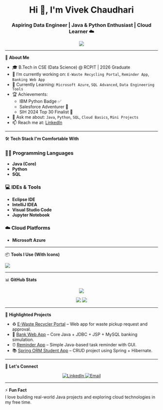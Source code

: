 <h1 align="center">Hi 👋, I'm Vivek Chaudhari</h1>
<h3 align="center">Aspiring Data Engineer | Java & Python Enthusiast | Cloud Learner ☁️</h3>

<p align="center">
  <img src="https://readme-typing-svg.herokuapp.com?font=Fira+Code&duration=4000&pause=1000&color=1DB5F0&width=435&lines=Core+Java+%7C+Python+%7C+SQL;Azure+%7C+VS+Code+%7C+Eclipse+%7C+Jupyter;Aspiring+Data+Engineer+%7C+Cloud+Explorer+%7C+Problem+Solver" />
</p>

---

🌟 **About Me**

- 🎓 B.Tech in CSE (Data Science) @ RCPIT | 2026 Graduate  
- 🔭 I’m currently working on: `E-Waste Recycling Portal`, `Reminder App`, `Banking Web App`  
- 🧠 Currently Learning: `Microsoft Azure`, `SQL Advanced`, `Data Engineering Tools`  
- 🏆 Achievements:
  - IBM Python Badge ✅  
  - Salesforce Adventurer 🧭  
  - SIH 2024 Top 30 Finalist 🏅  
- 💬 Ask me about: `Java`, `Python`, `SQL`, `Cloud Basics`, `Mini Projects`  
- 📫 Reach me at: [LinkedIn]( https://www.linkedin.com/in/vivek-chaudhari-a033b6259?utm_source=share&utm_campaign=share_via&utm_content=profile&utm_medium=android_app)

---

🛠️ **Tech Stack I'm Comfortable With**

### 👨‍💻 Programming Languages
- **Java (Core)**
- **Python**
- **SQL**

### 💻 IDEs & Tools
- **Eclipse IDE**
- **IntelliJ IDEA**
- **Visual Studio Code**
- **Jupyter Notebook**

### ☁️ Cloud Platforms
- **Microsoft Azure**

---

📦 **Tools I Use (With Icons)**

<p align="left">
  <img src="https://skillicons.dev/icons?i=java,python,mysql,azure,vscode,eclipse,intellij,jupyter" />
</p>

---

📊 **GitHub Stats**

<p align="center">
  <img src="https://github-readme-streak-stats.herokuapp.com?user=Vivek-chaudhari&theme=tokyonight" />
</p>

<p align="center">
  <img src="https://github-readme-stats.vercel.app/api?username=Vivek-chaudhari&show_icons=true&theme=github_dark" />
  <img src="https://github-readme-stats.vercel.app/api/top-langs/?username=Vivek-chaudhari&layout=compact&theme=github_dark" />
</p>

---

🚀 **Highlighted Projects**

- ♻️ [E-Waste Recycler Portal](https://github.com/Vivek-chaudhari/Ewaste-Recycling-Portal) – Web app for waste pickup request and approval.
- 🏦 [Bank Web App](https://github.com/Vivek-chaudhari/BankWebApp) – Core Java + JDBC + JSP + MySQL banking simulation.
- ⏰ [Reminder App](https://github.com/Vivek-chaudhari/ReminderApp) – Simple Java-based task reminder with GUI.
- 📚 [Spring ORM Student App](https://github.com/Vivek-chaudhari/Spring-ORM-Student-App) – CRUD project using Spring + Hibernate.

---

📢 **Let's Connect**

<p align="center">
  <a href="https://www.linkedin.com/in/vivek-chaudhari-a033b6259?utm_source=share&utm_campaign=share_via&utm_content=profile&utm_medium=android_app   " target="_blank">
    <img alt="LinkedIn" src="https://img.shields.io/badge/-LinkedIn-blue?style=for-the-badge&logo=linkedin&logoColor=white" />
  </a>
  <a href="mailto:chaudharivivek2004@gmail.com" target="_blank">
    <img alt="Email" src="https://img.shields.io/badge/-Gmail-red?style=for-the-badge&logo=gmail&logoColor=white" />
  </a>
</p>

---

⚡ **Fun Fact**  
I love building real-world Java projects and exploring cloud technologies in my free time.


